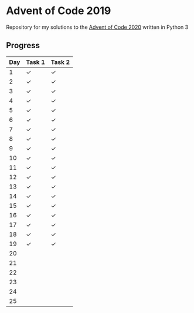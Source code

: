 # Advent of Code 2019

Repository for my solutions to the [Advent of Code 2020](https://adventofcode.com/2020 "Advent of Code 2020 Startpage") written in Python 3

## Progress

| Day | Task 1 | Task 2 |
| --- | ------ | ------ |
|   1 |      ✓ |      ✓ |
|   2 |      ✓ |      ✓ |
|   3 |      ✓ |      ✓ |
|   4 |      ✓ |      ✓ |
|   5 |      ✓ |      ✓ |
|   6 |      ✓ |      ✓ |
|   7 |      ✓ |      ✓ |
|   8 |      ✓ |      ✓ |
|   9 |      ✓ |      ✓ |
|  10 |      ✓ |      ✓ |
|  11 |      ✓ |      ✓ |
|  12 |      ✓ |      ✓ |
|  13 |      ✓ |      ✓ |
|  14 |      ✓ |      ✓ |
|  15 |      ✓ |      ✓ |
|  16 |      ✓ |      ✓ |
|  17 |      ✓ |      ✓ |
|  18 |      ✓ |      ✓ |
|  19 |      ✓ |      ✓ |
|  20 |        |        |
|  21 |        |        |
|  22 |        |        |
|  23 |        |        |
|  24 |        |        |
|  25 |        |        |
